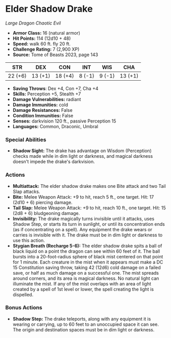 # Elder Shadow Drake

*Large* *Dragon* *Chaotic Evil*

- **Armor Class:** 16 (natural armor)
- **Hit Points:** 114 (12d10 + 48)
- **Speed:** walk 60 ft. fly 20 ft.
- **Challenge Rating:** 7 (2,900 XP)
- **Source:** Tome of Beasts 2023, page 143

| STR | DEX | CON | INT | WIS | CHA |
| --- | --- | --- | --- | --- | --- |
| 22 (+6) | 13 (+1) | 18 (+4) | 8 (-1) | 9 (-1) | 13 (+1) |

- **Saving Throws**: Dex +4, Con +7, Cha +4
- **Skills:** Perception +5, Stealth +7
- **Damage Vulnerabilities:** radiant
- **Damage Immunities:** cold
- **Damage Resistances:** False
- **Condition Immunities:** False
- **Senses:** darkvision 120 ft., passive Perception 15
- **Languages:** Common, Draconic, Umbral

### Special Abilities

- **Shadow Sight:** The drake has advantage on Wisdom (Perception) checks made while in dim light or darkness, and magical darkness doesn't impede the drake's darkvision.

### Actions

- **Multiattack:** The elder shadow drake makes one Bite attack and two Tail Slap attacks.
- **Bite:** Melee Weapon Attack: +9 to hit, reach 5 ft., one target. Hit: 17 (2d10 + 6) piercing damage.
- **Tail Slap:** Melee Weapon Attack: +9 to hit, reach 10 ft., one target. Hit: 15 (2d8 + 6) bludgeoning damage.
- **Invisibility:** The drake magically turns invisible until it attacks, uses Shadow Step, or starts its turn in sunlight, or until its concentration ends (as if concentrating on a spell). Any equipment the drake wears or carries is invisible with it. The drake must be in dim light or darkness to use this action.
- **Stygian Breath (Recharge 5-6):** The elder shadow drake spits a ball of black liquid on a point the dragon can see within 60 feet of it. The ball bursts into a 20-foot-radius sphere of black mist centered on that point for 1 minute. Each creature in the mist when it appears must make a DC 15 Constitution saving throw, taking 42 (12d6) cold damage on a failed save, or half as much damage on a successful one. The mist spreads around corners, and its area is magical darkness. No natural light can illuminate the mist. If any of the mist overlaps with an area of light created by a spell of 1st level or lower, the spell creating the light is dispelled.

### Bonus Actions

- **Shadow Step:** The drake teleports, along with any equipment it is wearing or carrying, up to 60 feet to an unoccupied space it can see. The origin and destination spaces must be in dim light or darkness.

